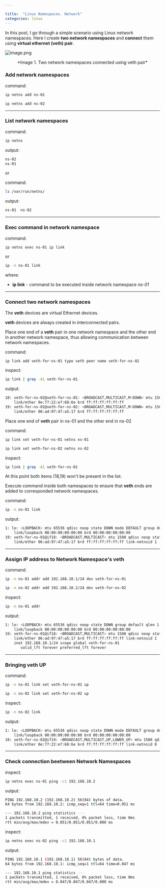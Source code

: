 ```yaml
---

title:  "Linux Namespaces. Network"
categories: linux
---
```


In this post, I go through a simple scenario using Linux network namespaces.
Here I create **two network namespaces** and **connect** them using **virtual ethernet (veth) pair.**


![image.png](https://cdn.hashnode.com/res/hashnode/image/upload/v1640811821693/-3lyPlEf5.png)

<center>*Image 1. Two network namespaces connected using veth pair*</center>

### Add network namespaces

command:

```bash
ip netns add ns-01
```
```bash
ip netns add ns-02
```

---


### List network namespaces

command:
```bash
ip netns
```
output:
```bash
ns-02
ns-01
```
or

command:
```bash
ls /var/run/netns/
```


output:
```bash
ns-01  ns-02
```

---

### Exec command in network namespace

command:
```bash
ip netns exec ns-01 ip link
```

or

```bash
ip -n ns-01 link
```

where:
- **ip link** - command to be executed inside network namespace *ns-01*

---

### Connect two network namespaces


The **veth** devices are virtual Ethernet devices.

**veth** devices are always created in interconnected pairs.

Place one end of a **veth** pair in one network namespace and the other end in another network namespace, thus allowing communication between network namespaces.

command:
```bash
ip link add veth-for-ns-01 type veth peer name veth-for-ns-02
```

inspect:
```bash
ip link | grep -A1 veth-for-ns-01
```
output:
```bash
18: veth-for-ns-02@veth-for-ns-01: <BROADCAST,MULTICAST,M-DOWN> mtu 1500 qdisc noop state DOWN mode DEFAULT group default qlen 1000
    link/ether 0e:77:22:e7:68:6e brd ff:ff:ff:ff:ff:ff
19: veth-for-ns-01@veth-for-ns-02: <BROADCAST,MULTICAST,M-DOWN> mtu 1500 qdisc noop state DOWN mode DEFAULT group default qlen 1000
    link/ether 06:ad:97:47:a5:17 brd ff:ff:ff:ff:ff:ff
```

Place one end of **veth** pair in ns-01 and the other end in ns-02

command:
```bash
ip link set veth-for-ns-01 netns ns-01
```
```bash
ip link set veth-for-ns-02 netns ns-02
```

inspect:
```bash
ip link | grep -A1 veth-for-ns-01
```

At this point both items (18,19) won't be present in the list.

Execute command inside both namespaces to ensure that **veth** ends are added to corresponded network namespaces.

command:
```bash
ip -n ns-01 link
```

output:
```bash
1: lo: <LOOPBACK> mtu 65536 qdisc noop state DOWN mode DEFAULT group default qlen 1
    link/loopback 00:00:00:00:00:00 brd 00:00:00:00:00:00
19: veth-for-ns-01@if18: <BROADCAST,MULTICAST> mtu 1500 qdisc noop state DOWN mode DEFAULT group default qlen 1000
    link/ether 06:ad:97:47:a5:17 brd ff:ff:ff:ff:ff:ff link-netnsid 1
```

---

### Assign IP address to Network Namespace's veth

command:
```bash
ip -n ns-01 addr add 192.168.10.1/24 dev veth-for-ns-01
```
```bash
ip -n ns-02 addr add 192.168.10.2/24 dev veth-for-ns-02
```

inspect:
```bash
ip -n ns-01 addr
```
output:
```bash
1: lo: <LOOPBACK> mtu 65536 qdisc noop state DOWN group default qlen 1
    link/loopback 00:00:00:00:00:00 brd 00:00:00:00:00:00
19: veth-for-ns-01@if18: <BROADCAST,MULTICAST> mtu 1500 qdisc noop state DOWN group default qlen 1000
    link/ether 06:ad:97:47:a5:17 brd ff:ff:ff:ff:ff:ff link-netnsid 1
    inet 192.168.10.1/24 scope global veth-for-ns-01
       valid_lft forever preferred_lft forever
```

---

### Bringing veth UP

command:
```bash
ip -n ns-01 link set veth-for-ns-01 up
```
```bash
ip -n ns-02 link set veth-for-ns-02 up
```

inspect:
```bash
ip -n ns-02 link
```
output:
```bash
1: lo: <LOOPBACK> mtu 65536 qdisc noop state DOWN mode DEFAULT group default qlen 1
    link/loopback 00:00:00:00:00:00 brd 00:00:00:00:00:00
18: veth-for-ns-02@if19: <BROADCAST,MULTICAST,UP,LOWER_UP> mtu 1500 qdisc noqueue state UP mode DEFAULT group default qlen 1000
    link/ether 0e:77:22:e7:68:6e brd ff:ff:ff:ff:ff:ff link-netnsid 0
```

---

### Check connection beetween Network Namespaces

inspect:
```bash
ip netns exec ns-01 ping -c1 192.168.10.2
```
output:
```bash
PING 192.168.10.2 (192.168.10.2) 56(84) bytes of data.
64 bytes from 192.168.10.2: icmp_seq=1 ttl=64 time=0.051 ms

--- 192.168.10.2 ping statistics ---
1 packets transmitted, 1 received, 0% packet loss, time 0ms
rtt min/avg/max/mdev = 0.051/0.051/0.051/0.000 ms
```

inspect:
```bash
ip netns exec ns-02 ping -c1 192.168.10.1
```
output:
```bash
PING 192.168.10.1 (192.168.10.1) 56(84) bytes of data.
64 bytes from 192.168.10.1: icmp_seq=1 ttl=64 time=0.047 ms

--- 192.168.10.1 ping statistics ---
1 packets transmitted, 1 received, 0% packet loss, time 0ms
rtt min/avg/max/mdev = 0.047/0.047/0.047/0.000 ms
```
